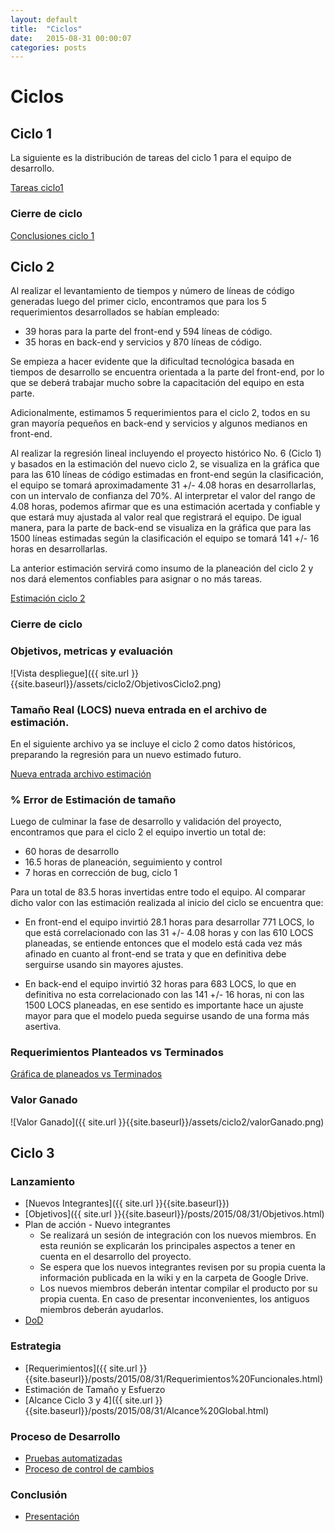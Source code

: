 ```yaml
---
layout: default
title:  "Ciclos"
date:   2015-08-31 00:00:07
categories: posts
---
```


# Ciclos

## Ciclo 1

La siguiente es la distribución de tareas del ciclo 1 para el equipo de desarrollo.

[Tareas ciclo1](https://docs.google.com/spreadsheets/d/14Re4MI1rdxEbGsIuDLv_oj2KlumaGstapvi19gIuKo0/edit?usp=sharing "Tareas ciclo1")


### Cierre de ciclo

[Conclusiones ciclo 1](https://docs.google.com/presentation/d/1g5UzcYH4Qz4lw9r8Eyu8MHv7IrxCKqJwW8yT1JW-40E/edit?usp=sharing)

## Ciclo 2


Al realizar el levantamiento de tiempos y número de líneas de código generadas luego del primer ciclo, encontramos que para los 5 requerimientos desarrollados se habían empleado: 

* 39 horas para la parte del front-end y 594 líneas de código.
* 35 horas en back-end y servicios y 870 líneas de código.

Se empieza a hacer evidente que la dificultad tecnológica basada en tiempos de desarrollo se encuentra orientada a la parte del front-end, por lo que se deberá trabajar mucho sobre la capacitación del equipo en esta parte.

Adicionalmente, estimamos 5 requerimientos para el ciclo 2, todos en su gran mayoría pequeños en back-end y servicios y algunos medianos en front-end.

Al realizar la regresión lineal incluyendo el proyecto histórico No. 6 (Ciclo 1) y basados en la estimación del nuevo ciclo 2, se visualiza en  la gráfica que para las 610 líneas de código estimadas en front-end según la clasificación, el equipo se tomará aproximadamente 31 +/- 4.08 horas en desarrollarlas, con un intervalo de confianza del 70%. Al interpretar el valor del rango de 4.08 horas, podemos afirmar que es una estimación acertada y confiable y que estará muy ajustada al valor real que registrará el equipo. De igual manera, para la parte de back-end se visualiza en la gráfica que para las 1500 líneas estimadas según la clasificación el equipo se tomará 141 +/- 16 horas en desarrollarlas.

La anterior estimación servirá como insumo de la planeación del ciclo 2 y nos dará elementos confiables para asignar o no más tareas.

[Estimación ciclo 2](https://drive.google.com/file/d/0B1LKklBsJa3neHVEaDBBV2xEZjQ/view?usp=sharing)

### Cierre de ciclo

### Objetivos, metricas y evaluación

![Vista despliegue]({{ site.url }}{{site.baseurl}}/assets/ciclo2/ObjetivosCiclo2.png)

### Tamaño Real (LOCS) nueva entrada en el archivo de estimación.

En el siguiente archivo ya se incluye el ciclo 2 como datos históricos, preparando la regresión para un nuevo estimado futuro.

[Nueva entrada archivo estimación](https://drive.google.com/file/d/0B1LKklBsJa3nTkhqYnRyUWZuTEk/view?usp=sharing)

### % Error de Estimación de tamaño

Luego de culminar la fase de desarrollo y validación del proyecto, encontramos que para el ciclo 2 el equipo invertio un total de:

*  60 horas de desarrollo
*  16.5 horas de planeación, seguimiento y control
*  7 horas en corrección de bug, ciclo 1

Para un total de 83.5 horas invertidas entre todo el equipo. Al comparar dicho valor con las estimación realizada al inicio del ciclo se encuentra que:

* En front-end el equipo invirtió 28.1 horas para desarrollar 771 LOCS, lo que está correlacionado con las  31 +/- 4.08 horas y con las 610 LOCS planeadas, se entiende entonces que el modelo está cada vez más afinado en cuanto al front-end se trata y que en definitiva debe serguirse usando sin mayores ajustes.

* En back-end el equipo invirtió 32 horas para 683 LOCS, lo que en definitiva no esta correlacionado con las 141 +/- 16 horas, ni con las 1500 LOCS planeadas, en ese sentido es importante hace un ajuste mayor para que el modelo pueda seguirse usando de una forma más asertiva.

### Requerimientos Planteados vs Terminados

[Gráfica de planeados vs Terminados](https://docs.google.com/spreadsheets/d/1Dy6jvOLEXV6xR40aLhJGvpo8SqrUcJW0XhgR6akrCkA/edit?usp=sharing)

### Valor Ganado

![Valor Ganado]({{ site.url }}{{site.baseurl}}/assets/ciclo2/valorGanado.png)

## Ciclo 3

### Lanzamiento

*  [Nuevos Integrantes]({{ site.url }}{{site.baseurl}})
*  [Objetivos]({{ site.url }}{{site.baseurl}}/posts/2015/08/31/Objetivos.html)
*  Plan de acción - Nuevo integrantes
	*  Se realizará un sesión de integración con los nuevos miembros. En esta reunión se explicarán los principales aspectos a tener en cuenta en el desarrollo del proyecto. 
	*  Se espera que los nuevos integrantes revisen por su propia cuenta la información publicada en la wiki y en la carpeta de Google Drive.
	*  Los nuevos miembros deberán intentar compilar el producto por su propia cuenta. En caso de presentar inconvenientes, los antiguos miembros deberán ayudarlos. 
*  [DoD](https://docs.google.com/document/d/1e3ga3i8LHuFEvA-bIsMqZKeXr0gYDTVHjoMtjFE5Ap4/edit?usp=sharing)


### Estrategia

*  [Requerimientos]({{ site.url }}{{site.baseurl}}/posts/2015/08/31/Requerimientos%20Funcionales.html)
*  Estimación de Tamaño y Esfuerzo
*  [Alcance Ciclo 3 y 4]({{ site.url }}{{site.baseurl}}/posts/2015/08/31/Alcance%20Global.html)

### Proceso de Desarrollo

*  [Pruebas automatizadas](http://157.253.238.75:9000/dashboard/index/19062)
*  [Proceso de control de cambios](https://docs.google.com/spreadsheets/d/1EY9kZ2vlcybCYhZgqZo5CFgwOImGOc6ICs_s492ttq8/edit?usp=sharing)

### Conclusión

*  [Presentación](https://docs.google.com/presentation/d/1Ttu2e-B1XP0-vbre3gNwiKXirlRzxr2NIwAY07wHaLE/edit?usp=sharing)